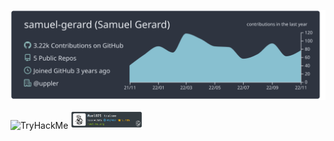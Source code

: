 [![](https://raw.githubusercontent.com/samuel-gerard/samuel-gerard/master/profile-summary-card-output/nord_dark/0-profile-details.svg)](https://github.com/vn7n24fzkq/github-profile-summary-cards)

 <img src="https://tryhackme-badges.s3.amazonaws.com/Dvk.png" alt="TryHackMe"> <img src="https://github.com/samuel-gerard/samuel-gerard/blob/master/assets/rootme_muel875.png" width="23%"/> 
